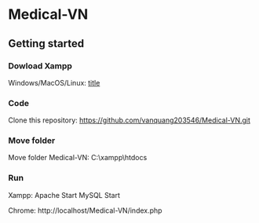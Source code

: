 # Medical-VN
## Getting started
### Dowload Xampp
Windows/MacOS/Linux: [title](https://www.apachefriends.org/download.html)
### Code
Clone this repository: https://github.com/vanquang203546/Medical-VN.git
### Move folder
Move folder Medical-VN: C:\xampp\htdocs
### Run
Xampp: Apache   Start
       MySQL    Start

Chrome: http://localhost/Medical-VN/index.php
